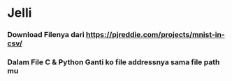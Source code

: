 # Jelli

### Download Filenya dari https://pjreddie.com/projects/mnist-in-csv/
### Dalam File C & Python Ganti ko file addressnya sama file path mu
